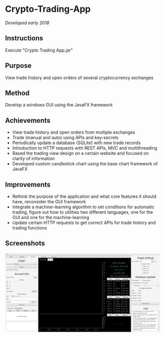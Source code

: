 # Crypto-Trading-App

*Developed early 2018*

## Instructions

Execute "Crypto Trading App.jar"

## Purpose

View trade history and open orders of several cryptocurrency exchanges

## Method

Develop a windows GUI using the JavaFX framework

## Achievements

-	View trade history and open orders from multiple exchanges
-	Trade (manual and auto) using APIs and key-secrets
-	Periodically update a database (SQLite) with new trade records
-	Introduction to HTTP requests with REST APIs, MVC and multithreading
-	Based the trading view design on a certain website and focused on clarity of information
-	Developed custom candlestick chart using the base chart framework of JavaFX

## Improvements

-	Rethink the purpose of the application and what core features it should have, reconsider the GUI framework
-	Integrate a machine-learning algorithm to set conditions for automatic trading, figure out how to utilities two different languages, one for the GUI and one for the machine-learning
-	Update certain HTTP requests to get correct APIs for trade history and trading functions

## Screenshots
![Screenshot 1](https://github.com/borenx1/Crypto-Trading-App/blob/master/screenshots/1.png?raw=true)
